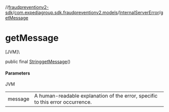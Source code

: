 //[fraudpreventionv2-sdk](../../../index.md)/[com.expediagroup.sdk.fraudpreventionv2.models](../index.md)/[InternalServerError](index.md)/[getMessage](get-message.md)

# getMessage

[JVM]\

public final [String](https://docs.oracle.com/javase/8/docs/api/java/lang/String.html)[getMessage](get-message.md)()

#### Parameters

JVM

| | |
|---|---|
| message | A human-readable explanation of the error, specific to this error occurrence. |

